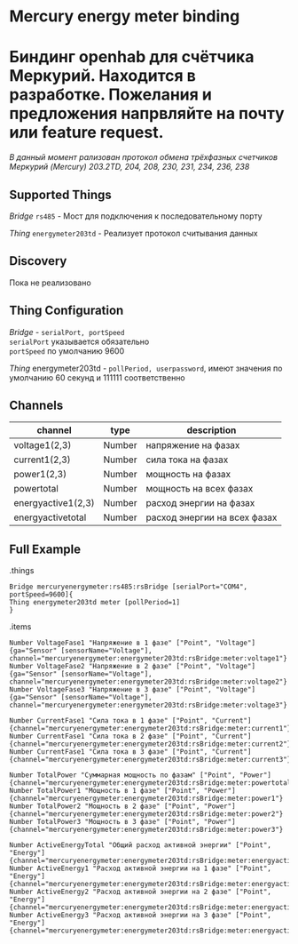 # Mercury energy meter binding

# Биндинг openhab для счётчика Меркурий. Находится в разработке. Пожелания и предложения напрвляйте на почту или feature request.

_В данный момент рализован протокол обмена трёхфазных счетчиков Меркурий (Mercury) 203.2TD, 204, 208, 230, 231, 234, 236, 238_

## Supported Things
_Bridge_
```rs485``` - Мост для подключения к последовательному порту

_Thing_
``` energymeter203td ``` - Реализует протокол считывания данных

## Discovery
Пока не реализовано

## Thing Configuration
_Bridge_ - ```serialPort, portSpeed```\
```serialPort``` указывается обязательно\
```portSpeed``` по умолчанию 9600

_Thing_ energymeter203td - ```pollPeriod, userpassword```, имеют значения по умолчанию 60 секунд и 111111 соответственно

## Channels

| channel  | type   | description                  |
|----------|--------|------------------------------|
| voltage1(2,3)  | Number | напряжение на фазах  |
| current1(2,3)  | Number | сила тока на фазах  |
| power1(2,3)  | Number | мощность на фазах  |
| powertotal  | Number | мощность на всех фазах  |
| energyactive1(2,3)  | Number | расход энергии на фазах  |
| energyactivetotal  | Number | расход энергии на всех фазах  |


## Full Example
.things
```
Bridge mercuryenergymeter:rs485:rsBridge [serialPort="COM4", portSpeed=9600]{
Thing energymeter203td meter [pollPeriod=1]
}
```

.items
```
Number VoltageFase1 "Напряжение в 1 фазе" ["Point", "Voltage"]{ga="Sensor" [sensorName="Voltage"], channel="mercuryenergymeter:energymeter203td:rsBridge:meter:voltage1"}
Number VoltageFase2 "Напряжение в 2 фазе" ["Point", "Voltage"]{ga="Sensor" [sensorName="Voltage"], channel="mercuryenergymeter:energymeter203td:rsBridge:meter:voltage2"}
Number VoltageFase3 "Напряжение в 3 фазе" ["Point", "Voltage"]{ga="Sensor" [sensorName="Voltage"], channel="mercuryenergymeter:energymeter203td:rsBridge:meter:voltage3"}

Number CurrentFase1 "Сила тока в 1 фазе" ["Point", "Current"]{channel="mercuryenergymeter:energymeter203td:rsBridge:meter:current1"}
Number CurrentFase1 "Сила тока в 2 фазе" ["Point", "Current"]{channel="mercuryenergymeter:energymeter203td:rsBridge:meter:current2"}
Number CurrentFase1 "Сила тока в 3 фазе" ["Point", "Current"]{channel="mercuryenergymeter:energymeter203td:rsBridge:meter:current3"}

Number TotalPower "Суммарная мощность по фазам" ["Point", "Power"]{channel="mercuryenergymeter:energymeter203td:rsBridge:meter:powertotal"}
Number TotalPower1 "Мощность в 1 фазе" ["Point", "Power"]{channel="mercuryenergymeter:energymeter203td:rsBridge:meter:power1"}
Number TotalPower2 "Мощность в 2 фазе" ["Point", "Power"]{channel="mercuryenergymeter:energymeter203td:rsBridge:meter:power2"}
Number TotalPower3 "Мощность в 3 фазе" ["Point", "Power"]{channel="mercuryenergymeter:energymeter203td:rsBridge:meter:power3"}

Number ActiveEnergyTotal "Общий расход активной энергии" ["Point", "Energy"]{channel="mercuryenergymeter:energymeter203td:rsBridge:meter:energyactivetotal"}
Number ActiveEnergy1 "Расход активной энергии на 1 фазе" ["Point", "Energy"]{channel="mercuryenergymeter:energymeter203td:rsBridge:meter:energyactive1"}
Number ActiveEnergy2 "Расход активной энергии на 2 фазе" ["Point", "Energy"]{channel="mercuryenergymeter:energymeter203td:rsBridge:meter:energyactive2"}
Number ActiveEnergy3 "Расход активной энергии на 3 фазе" ["Point", "Energy"]{channel="mercuryenergymeter:energymeter203td:rsBridge:meter:energyactive3"}
```
